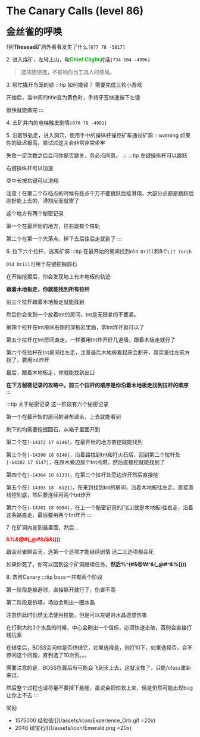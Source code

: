 # The Canary Calls (level 86)
<span style="font-size: 25px;">**金丝雀的呼唤**</span>

1到**Thesead**矿洞外看看发生了什么`[677 78 -5017]`

<span class="stage-index">2.</span> 进入煤矿，左转上山，和<font color=00AA00>**Chief Clight**</font>对话`[734 104 -4996]`
>选项随便选，不影响你当工具人的结局。

<span class="stage-index">3.</span> 帮忙撬开鸟笼的锁
:::tip 如何撬锁？
需要完成三轮小游戏

开始后，当中间的title变为黄色时，手持牙签快速按下左键

很快就能做完
:::

<span class="stage-index">4.</span> 去矿井内的电梯触发剧情`[670 78 -4982]`

<span class="stage-index">5.</span> 沿着铁轨走，进入洞穴，使用手中的操纵杆操控矿车通过矿洞
:::warning
如果你的延迟极高，尝试过这关会非常非常坐牢

失败一定次数之后会问你是否跳关，务必点同意。
:::
:::tip
左键操纵杆可以跳跃

右键操纵杆可以加速

空中长按右键可以滑翔

注意！在第二个存档点的时候有些点千万不要跳跃后接滑翔，大部分点都是跳跃后刚好能上去的，滑翔反而就寄了

这个地方有两个秘密记录

第一个在最开始的地方，往右跳有个铁轨

第二个在第一个大落点，掉下去后往后走就到了
:::

<span class="stage-index">6.</span> 拉下六个拉杆，逃离矿洞
:::tip
在最开始的房间找到`Old Drill`和8个`Lit Torch`

`Old Drill`可用于左键挖掘圆石

在开始挖掘后，你会发现地上有木地板的轨迹

**跟着木地板走，你就能找到所有拉杆**

前三个拉杆跟着木地板走就能找到

然后你会来到一个放着tnt的房间，tnt是无限拿的不要紧。

第四个拉杆在tnt房间右侧的深板岩里面，拿tnt炸开就可以了

第五个拉杆在tnt房间直走，一样要用tnt炸开好几道墙，跟着木板走就行了

第六个在拉杆在tnt房间往左走，注意最后木地板看起来会断开，其实是往左前方拐了，要用tnt炸开

最后，跟着木地板走，你就能找到出口

**在下方秘密记录的攻略中，前三个拉杆的顺序是你沿着木地板走找到拉杆的顺序**
:::


:::tip 关于秘密记录
这一阶段有六个秘密记录

第一个在最开始的房间的瀑布源头，上去就能看到

剩下的均需要挖掘圆石，从箱子里面开到

第二个在`[-14372 17 6146]`，在最开始的地方直挖就能找到

第三个在`[-14390 18 6146]`，沿着路找到tnt和打火石后，回到第二个拉杆处`[-14382 17 6147]`，在原木旁边放个tnt点燃，然后直接挖就能找到了

第四个在`[-14364 18 6133]`，在第三个拉杆处旁边炸开然后直接挖

第五个在`[-14393 18 -6121]`，在来到找到tnt的房间，沿着木地板往左走，直接直线挖到底，然后要连续用两个tnt炸开

第六个在`[-14381 18 6094]`，在上一个秘密记录的门口(就是木地板)往右走，沿着这条路直走，最后要用两个tnt炸开
:::

<span class="stage-index">7.</span> 在矿洞内走到最里面，然后...

**<font color = "red">&*%&@#*(_@#&*($&*()))</font>**

跟金丝雀聊会天，选第一个选项才能继续剧情
选二三选项都会死

如果你死了，你可以回到这个矿洞继续任务，**然后%^(#&@W^&(_*@#^&%*()))**

<span class="stage-index">8.</span> 击败Canary
:::tip
boss一共有两个阶段

第一阶段是躲避球，直接躲开就行了，伤害不高

第二阶段是拆塔，场边会刷出一圈水晶

注意你此时仍然无法使用技能，但是可以左键对水晶造成伤害

在打剩大约3个水晶的时候，中心会刷出一个信标，必须快速击破，否则会直接打残玩家

在结束后，BOSS会问你是否终结它，如果选择是，则打10下，如果选择否，会不停问这个问题，直到选了10次否。。。

需要注意的是，BOSS在最后有可能会飞到天上去，这就没救了，只能/class重新来过。

然后整个过程也请尽量不要掉下悬崖，虽说会把你救上来，但是仍然可能出现bug让你上不去
:::

奖励
+ 1575000 经验值![](/assets/icon/Experience_Orb.gif =20x)
+ 2048 绿宝石![](/assets/icon/Emerald.png =20x)
